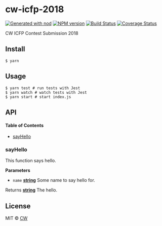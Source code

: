 # cw-icfp-2018

[![Generated with nod](https://img.shields.io/badge/generator-nod-2196F3.svg?style=flat-square)](https://github.com/diegohaz/nod)
[![NPM version](https://img.shields.io/npm/v/cw-icfp-2018.svg?style=flat-square)](https://npmjs.org/package/cw-icfp-2018)
[![Build Status](https://img.shields.io/travis/storm3d/cw-icfp-2018/master.svg?style=flat-square)](https://travis-ci.org/storm3d/cw-icfp-2018) [![Coverage Status](https://img.shields.io/codecov/c/github/storm3d/cw-icfp-2018/master.svg?style=flat-square)](https://codecov.io/gh/storm3d/cw-icfp-2018/branch/master)

CW ICFP Contest Submission 2018

## Install

    $ yarn

## Usage

    $ yarn test # run tests with Jest
    $ yarn watch # watch tests with Jest
    $ yarn start # start index.js

## API

<!-- Generated by documentation.js. Update this documentation by updating the source code. -->

#### Table of Contents

-   [sayHello](#sayhello)

### sayHello

This function says hello.

**Parameters**

-   `name` **[string](https://developer.mozilla.org/docs/Web/JavaScript/Reference/Global_Objects/String)** Some name to say hello for.

Returns **[string](https://developer.mozilla.org/docs/Web/JavaScript/Reference/Global_Objects/String)** The hello.

## License

MIT © [CW](https://github.com/storm3d)
